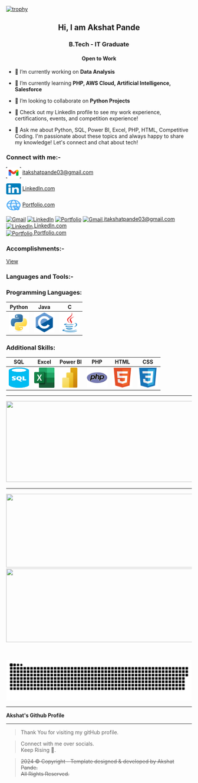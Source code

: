 <!-- [![trophy](https://github-profile-trophy.vercel.app/?username=akshupande&title=Stars,Followers,Commits,Repositories,MultipleLang,PullRequest&theme=onedark)](https://github.com/ryo-ma/github-profile-trophy)
-->
[![trophy](https://github-profile-trophy.vercel.app/?username=akshupande&title=Commits&theme=onedark)](https://github.com/ryo-ma/github-profile-trophy)

<div align="center">

## Hi, I am Akshat Pande
### B.Tech - IT Graduate
#### Open to Work

</div>

- 🔭 I’m currently working on **Data Analysis**

- 🌱 I’m currently learning **PHP, AWS Cloud, Artificial Intelligence, Salesforce**

- 👯 I’m looking to collaborate on **Python Projects**

- 👀 Check out my LinkedIn profile to see my work experience, certifications, events, and competition experience! 

- 💬 Ask me about Python, SQL, Power BI, Excel, PHP, HTML, Competitive Coding. I'm passionate about these topics and always happy to share my knowledge! Let's connect and chat about tech!

<h3 align="left">Connect with me:-</h3>
<p align="left"> 
<a href= "mailto:itakshatpande03@gmail.com"><img align="center" src="assets/gmail.png" alt="akshupande" height="30" width="40" /></a> <a href="mailto:itakshatpande03@gmail.com">itakshatpande03@gmail.com</a>

<a href= "https://www.linkedin.com/in/akshu-pande"><img align="center" src="assets/linkedin.png" alt="akshupande" height="30" width="40" /></a> [LinkedIn.com](https://www.linkedin.com/in/akshu-pande)
</p>

<a href= "https://sites.google.com/view/akshatpande/home"><img align="center" src="assets/portfolio.png" alt="akshupande" height="30" width="40" /></a> [Portfolio.com](https://sites.google.com/view/akshatpande/home)
</p>


<a href="mailto: itakshatpande03@gmail.com" title="Gmail">
<img alt="Gmail" src="https://img.shields.io/badge/Gmail-D14836?style=for-the-badge&logo=gmail&logoColor=white" height="30" align="center"/></a> 

<a href="https://in.linkedin.com/in/akshu-pande">
<img alt="LinkedIn" title="LinkedIn" src="https://img.shields.io/static/v1?message=LinkedIn&logo=linkedin&label=&color=0077B5&logoColor=white&labelColor=&style=for-the-badge" height="30" align="center" /></a>

<a href="https://sites.google.com/view/akshatpande/home" title="Portfolio">
<img alt="Portfolio" src="https://img.shields.io/badge/website-f59042?style=for-the-badge&logo=About.me&logoColor=white" height="30" align="center"/></a>




<a href="mailto:itakshatpande03@gmail.com">
  <img alt="Gmail" src="https://img.shields.io/badge/Gmail-D14836?style=for-the-badge&logo=gmail&logoColor=white" height="30" align="center"/>
</a> 
<a href="mailto:itakshatpande03@gmail.com">itakshatpande03@gmail.com</a>

<br>

<a href="https://in.linkedin.com/in/akshu-pande">
  <img alt="LinkedIn" src="https://img.shields.io/static/v1?message=LinkedIn&logo=linkedin&label=&color=0077B5&logoColor=white&labelColor=&style=for-the-badge" height="30" align="center"/>
</a>
<a href="https://www.linkedin.com/in/akshu-pande">LinkedIn.com</a>

<br>

<a href="https://sites.google.com/view/akshatpande/home">
  <img alt="Portfolio" src="https://img.shields.io/badge/website-f59042?style=for-the-badge&logo=About.me&logoColor=white" height="30" align="center"/>
</a>
<a href="https://sites.google.com/view/akshatpande/home">Portfolio.com</a>





<p><h3 align="left">Accomplishments:-</h3> <a href="https://drive.google.com/drive/folders/1hed-wqC5BGn4MzRhORxLhYm1N3XmGQud?usp=drive_link" target="_blank">View</a></p>

<h3 align="left">Languages and Tools:-</h3>

<div>

### Programming Languages:

| Python | Java | C |
|----------|----------|----------|
|  <img src="https://github.com/devicons/devicon/blob/master/icons/python/python-original.svg" title="Python"  alt="Python" width="55" height="55"/> |  <img src="https://github.com/devicons/devicon/blob/master/icons/c/c-original.svg" title="C"  alt="C" width="55" height="55"/> |  <img src="https://github.com/devicons/devicon/blob/master/icons/java/java-original.svg" title="Java" alt="Java" width="55" height="55"/> |

### Additional Skills:

| SQL | Excel | Power BI | PHP | HTML | CSS |
|----------|----------|----------|----------|----------|----------| 
|<img src="assets/sql.png" title="SQL" alt="SQL" width="55" height="55"/>|<img src="assets/excel.jpg" title="Excel" alt="Excel" width="55" height="55"/>|<img src="assets/power-bi.jpg" title="Power BI" alt="Power BI" width="55" height="55"/>|<img src="https://github.com/devicons/devicon/blob/master/icons/php/php-original.svg" title="PHP" alt="PHP" width="55" height="55"/>|<img src="https://github.com/devicons/devicon/blob/master/icons/html5/html5-original.svg" title="HTML" alt="HTML" width="55" height="55"/>|<img src="https://github.com/devicons/devicon/blob/master/icons/css3/css3-original.svg" title="CSS" alt="CSS" width="55" height="55"/>|


---

  
<p align="center">
  <img width="800" height="220" src="https://streak-stats.demolab.com?user=akshupande&theme=highcontrast&hide_border=true&border_radius=5&card_width=800">
</p>


---




<p align="center">
  <img width="600" height="200" src="https://github-readme-stats.vercel.app/api?username=akshupande&show_icons=true&theme=vision-friendly-dark">
  <img width="600" height="200" src="https://github-readme-stats.vercel.app/api/top-langs/?username=akshupande&size_weight=0.0005&count_weight=0.3&layout=compact&theme=vision-friendly-dark">
</p>
 


<div id="header" align="center">
  <img src="https://komarev.com/ghpvc/?username=akshupande&style=for-the-badge&color=orange" alt=""/>
</div>

<p align="center">
 <img width="1000" src="assets/github-snake.svg" alt="snake"/>
</p>

---

**Akshat's Github Profile**

---

> Thank You for visiting my gitHub profile.</br>

> Connect with me over socials.</br>
> Keep Rising 🚀. 

> ~~2024 © Copyright - Template designed & developed by Akshat Pande.~~ </br>
> ~~All Rights Reserved.~~
